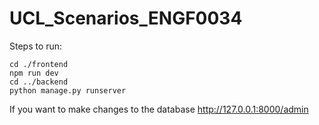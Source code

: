 # UCL_Scenarios_ENGF0034
Steps to run:
```
cd ./frontend
npm run dev
cd ../backend
python manage.py runserver
```

If you want to make changes to the database http://127.0.0.1:8000/admin
